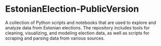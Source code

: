 # EstonianElection-PublicVersion
A collection of Python scripts and notebooks that are used to explore and analyze data from Estonian elections. The repository includes tools for cleaning, visualizing, and modeling election data, as well as scripts for scraping and parsing data from various sources.
